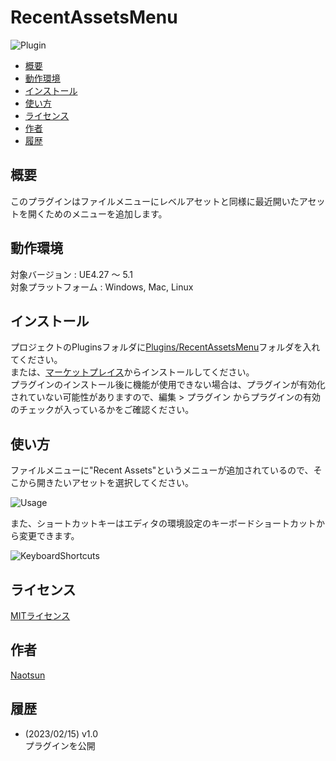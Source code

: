 # RecentAssetsMenu

![Plugin](https://user-images.githubusercontent.com/51815450/220249566-4c5cbf51-1584-4a9e-8fde-17d7f79f089c.PNG)

<!--ts-->
   * [概要](#概要)
   * [動作環境](#動作環境)
   * [インストール](#インストール)
   * [使い方](#使い方)
   * [ライセンス](#ライセンス)
   * [作者](#作者)
   * [履歴](#履歴)
<!--te-->

## 概要

このプラグインはファイルメニューにレベルアセットと同様に最近開いたアセットを開くためのメニューを追加します。

## 動作環境

対象バージョン : UE4.27 ～ 5.1  
対象プラットフォーム : Windows, Mac, Linux 

## インストール

プロジェクトのPluginsフォルダに[Plugins/RecentAssetsMenu](https://github.com/Naotsun19B/RecentAssetsMenu)フォルダを入れてください。  
または、[マーケットプレイス](https://www.unrealengine.com/marketplace/ja/product/recent-assets-menu)からインストールしてください。  
プラグインのインストール後に機能が使用できない場合は、プラグインが有効化されていない可能性がありますので、編集 > プラグイン からプラグインの有効のチェックが入っているかをご確認ください。  

## 使い方

ファイルメニューに"Recent Assets"というメニューが追加されているので、そこから開きたいアセットを選択してください。  

![Usage](https://user-images.githubusercontent.com/51815450/220249605-676709eb-06fc-4b4d-ac1a-57ecc8896e3a.PNG)

また、ショートカットキーはエディタの環境設定のキーボードショートカットから変更できます。

![KeyboardShortcuts](https://user-images.githubusercontent.com/51815450/220249646-8bedbe53-4c6c-4ca1-b34c-9d91dd547206.PNG)

## ライセンス

[MITライセンス](https://ja.wikipedia.org/wiki/MIT_License)

## 作者

[Naotsun](https://twitter.com/Naotsun_UE)

## 履歴

- (2023/02/15) v1.0   
  プラグインを公開
